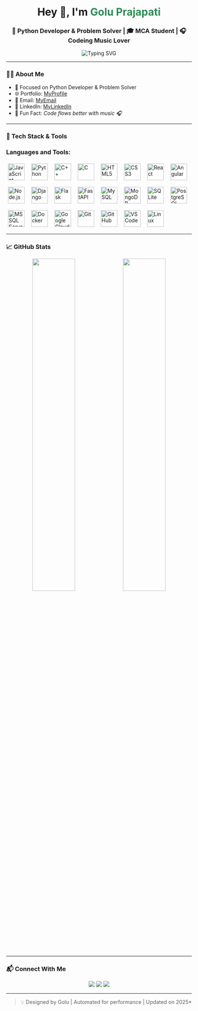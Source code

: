 <!-- GitHub Profile README by Dheeraj Sonkar -->

<h1 align="center">Hey 👋, I'm <span style="color:#2E8B57">Golu Prajapati</span></h1>
<h3 align="center">🚀 Python Developer & Problem Solver | 🎓 MCA Student | 🎧 Codeing  Music Lover</h3>

<p align="center">
  <img src="https://readme-typing-svg.demolab.com?font=Fira+Code&size=22&pause=1000&color=1DBF73&center=true&vCenter=true&multiline=true&width=1000&height=70&lines=Passionate+Python+Devloper+And+Problem+Solver;Always+Learning+Something+New;Building+Smart+%26+Secure+Apps" alt="Typing SVG" />
</p>


---

### 👨‍💻 About Me

- 🎯 Focused on Python Developer & Problem Solver
- 🌐 Portfolio: [MyProfile](https://goluprajapati.vercel.app/)
- 📩 Email: [MyEmail](mailto:gp1515151@gmail.com)
- 💼 LinkedIn: [MyLinkedIn](https://www.linkedin.com/in/goluprajapti5016/)
- 🎵 Fun Fact: *Code flows better with music 🎧*

---

### 🧰 Tech Stack & Tools

<div class="skills-section">
<h3 align="left">Languages and Tools:</h3>
<p style="text-align: left; display: flex; flex-wrap: wrap; gap: 8px; align-items: center;">
<img src="https://skillicons.dev/icons?i=javascript" alt="JavaScript" height="45" style="vertical-align: middle; margin: 5px;" />
  <img src="https://skillicons.dev/icons?i=python" alt="Python" height="45" style="vertical-align: middle; margin: 5px;" />
  <img src="https://cdn.jsdelivr.net/gh/devicons/devicon@latest/icons/cplusplus/cplusplus-original.svg" alt="C++" height="45" style="vertical-align: middle; margin: 5px;" />
  <img src="https://skillicons.dev/icons?i=c" alt="C" height="45" style="vertical-align: middle; margin: 5px;" />
  <img src="https://cdn.jsdelivr.net/gh/devicons/devicon@latest/icons/html5/html5-original.svg" alt="HTML5" height="45" style="vertical-align: middle; margin: 5px;" />
  <img src="https://cdn.jsdelivr.net/gh/devicons/devicon@latest/icons/css3/css3-original.svg" alt="CSS3" height="45" style="vertical-align: middle; margin: 5px;" />
  <img src="https://skillicons.dev/icons?i=react" alt="React" height="45" style="vertical-align: middle; margin: 5px;" />
  <img src="https://skillicons.dev/icons?i=angular" alt="Angular" height="45" style="vertical-align: middle; margin: 5px;" />
  <img src="https://skillicons.dev/icons?i=nodejs" alt="Node.js" height="45" style="vertical-align: middle; margin: 5px;" />
  <img src="https://skillicons.dev/icons?i=django" alt="Django" height="45" style="vertical-align: middle; margin: 5px;" />
  <img src="https://skillicons.dev/icons?i=flask" alt="Flask" height="45" style="vertical-align: middle; margin: 5px;" />
  <img src="https://skillicons.dev/icons?i=fastapi" alt="FastAPI" height="45" style="vertical-align: middle; margin: 5px;" />
  <img src="https://skillicons.dev/icons?i=mysql" alt="MySQL" height="45" style="vertical-align: middle; margin: 5px;" />
  <img src="https://skillicons.dev/icons?i=mongodb" alt="MongoDB" height="45" style="vertical-align: middle; margin: 5px;" />
  <img src="https://skillicons.dev/icons?i=sqlite" alt="SQLite" height="45" style="vertical-align: middle; margin: 5px;" />
  <img src="https://skillicons.dev/icons?i=postgresql" alt="PostgreSQL" height="45" style="vertical-align: middle; margin: 5px;" />
  <img src="https://cdn.jsdelivr.net/gh/devicons/devicon@latest/icons/microsoftsqlserver/microsoftsqlserver-original.svg" alt="MS SQL Server" height="45" style="vertical-align: middle; margin: 5px;" />
  <img src="https://skillicons.dev/icons?i=docker" alt="Docker" height="45" style="vertical-align: middle; margin: 5px;" />
  <img src="https://skillicons.dev/icons?i=googlecloud" alt="Google Cloud" height="45" style="vertical-align: middle; margin: 5px;" />
  <img src="https://skillicons.dev/icons?i=git" alt="Git" height="45" style="vertical-align: middle; margin: 5px;" />
  <img src="https://skillicons.dev/icons?i=github" alt="GitHub" height="45" style="vertical-align: middle; margin: 5px;" />
  <img src="https://skillicons.dev/icons?i=vscode" alt="VS Code" height="45" style="vertical-align: middle; margin: 5px;" />
  <img src="https://cdn.simpleicons.org/linux" alt="Linux" height="45" style="vertical-align: middle; margin: 5px;" />
</p>
</div>

---

### 📈 GitHub Stats

<p align="center">
  <img src="https://github-readme-stats.vercel.app/api?username=Goluprajapati5016&show_icons=true&theme=tokyonight&border_radius=10&custom_title=GoluPrajapati+GitHub+Stats" width="48%" />
  <img src="https://github-readme-streak-stats.herokuapp.com?user=Goluprajapati5016&theme=tokyonight&border_radius=10&date_format=M%20j%5B%2C%20Y%5D" width="48%" />
</p>

---

### 📬 Connect With Me

<p align="center">
  <a href="mailto:gp1515151@gmail.com"><img src="https://img.shields.io/badge/Gmail-D14836?style=for-the-badge&logo=gmail&logoColor=white"/></a>
  <a href="https://www.linkedin.com/in/goluprajapti5016/"><img src="https://img.shields.io/badge/LinkedIn-blue?style=for-the-badge&logo=linkedin&logoColor=white"/></a>
  <a href="https://goluprajapati.vercel.app/"><img src="https://img.shields.io/badge/Portfolio-000?style=for-the-badge&logo=vercel&logoColor=white"/></a>
</p>

---

> 💡 Designed by Golu | Automated for performance | Updated on 2025*
